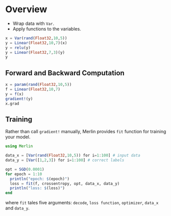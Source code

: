 # Overview
* Wrap data with `Var`.
* Apply functions to the variables.

```julia
x = Var(rand(Float32,10,5))
y = Linear(Float32,10,7)(x)
y = relu(y)
y = Linear(Float32,7,3)(y)
y
```

## Forward and Backward Computation
```julia
x = param(rand(Float32,10,5))
f = Linear(Float32,10,7)
y = f(x)
gradient!(y)
x.grad
```

## Training
Rather than call `gradient!` manually, Merlin provides `fit` function for training your model.
```julia
using Merlin

data_x = [Var(rand(Float32,10,5)) for i=1:100] # input data
data_y = [Var([1,2,3]) for i=1:100] # correct labels

opt = SGD(0.0001)
for epoch = 1:10
  println("epoch: $(epoch)")
  loss = fit(f, crossentropy, opt, data_x, data_y)
  println("loss: $(loss)")
end
```
where `fit` tales five arguments: `decode`, `loss function`, `optimizer`, `data_x` and `data_y`.

